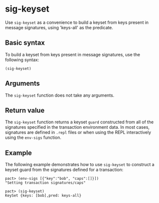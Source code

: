 # sig-keyset

Use `sig-keyset` as a convenience to build a keyset from keys present in message signatures, using 'keys-all' as the predicate.

## Basic syntax

To build a keyset from keys present in message signatures, use the following syntax:

```pact
(sig-keyset)
```

## Arguments

The `sig-keyset` function does not take any arguments.

## Return value

The `sig-keyset` function returns a keyset `guard` constructed from all of the signatures specified in the transaction environment data. 
In most cases, signatures are defined in `.repl` files or when using the REPL interactively using the `env-sigs` function.

## Example

The following example demonstrates how to use `sig-keyset` to construct a keyset guard from the signatures defined for a transaction:

```pact
pact> (env-sigs [{"key":"bob", "caps":[]}])
"Setting transaction signatures/caps"

pact> (sig-keyset)
KeySet {keys: [bob],pred: keys-all}
```
